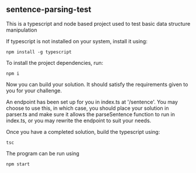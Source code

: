 ## sentence-parsing-test

This is a typescript and node based project used to test basic data structure manipulation

If typescript is not installed on your system, install it using:

```npm install -g typescript```

To install the project dependencies, run:

`npm i`

Now you can build your solution. It should satisfy the requirements given to you for 
your challenge.

An endpoint has been set up for you in index.ts at '/sentence'. You may choose to use this, in which case, you should place your solution
in parser.ts and make sure it allows the parseSentence function to run in index.ts, or you may rewrite the endpoint to suit your needs.

Once you have a completed solution, build the typescript using: 

```tsc```

The program can be run using

```npm start```

